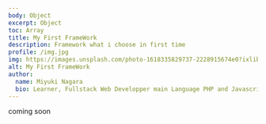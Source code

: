 ```yaml
---
body: Object
excerpt: Object
toc: Array
title: My First FrameWork
description: Framework what i choose in first time
profile: /img.jpg
img: https://images.unsplash.com/photo-1618335829737-2228915674e0?ixlib=rb-1.2.1&ixid=MnwxMjA3fDB8MHxwaG90by1wYWdlfHx8fGVufDB8fHx8&auto=format&fit=crop&w=870&q=80
alt: My First FrameWork
author:
  name: Miyuki Nagara
  bio: Learner, Fullstack Web Developper main Language PHP and Javascript, and Framework Stack Laravel, Vuejs 3, and for UI component I'am used Boostrap.
---
```


coming soon
